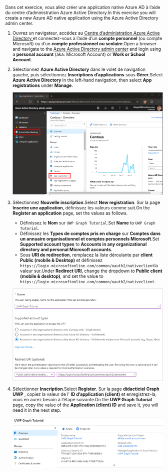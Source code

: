 <!-- markdownlint-disable MD002 MD041 -->

<span data-ttu-id="324c1-101">Dans cet exercice, vous allez créer une application native Azure AD à l’aide du centre d’administration Azure Active Directory.</span><span class="sxs-lookup"><span data-stu-id="324c1-101">In this exercise you will create a new Azure AD native application using the Azure Active Directory admin center.</span></span>

1. <span data-ttu-id="324c1-102">Ouvrez un navigateur, accédez au [Centre d’administration Azure Active Directory ](https://aad.portal.azure.com) et connectez-vous à l’aide d’un **compte personnel** (ou compte Microsoft) ou d’un **compte professionnel ou scolaire**.</span><span class="sxs-lookup"><span data-stu-id="324c1-102">Open a browser and navigate to the [Azure Active Directory admin center](https://aad.portal.azure.com) and login using a **personal account** (aka: Microsoft Account) or **Work or School Account**.</span></span>

1. <span data-ttu-id="324c1-103">Sélectionnez **Azure Active Directory** dans le volet de navigation gauche, puis sélectionnez **Inscriptions d’applications** sous **Gérer**.</span><span class="sxs-lookup"><span data-stu-id="324c1-103">Select **Azure Active Directory** in the left-hand navigation, then select **App registrations** under **Manage**.</span></span>

    ![<span data-ttu-id="324c1-104">Une capture d’écran des inscriptions d’applications</span><span class="sxs-lookup"><span data-stu-id="324c1-104">A screenshot of the App registrations</span></span> ](./images/aad-portal-app-registrations.png)

1. <span data-ttu-id="324c1-105">Sélectionnez **Nouvelle inscription**.</span><span class="sxs-lookup"><span data-stu-id="324c1-105">Select **New registration**.</span></span> <span data-ttu-id="324c1-106">Sur la page **Inscrire une application**, définissez les valeurs comme suit.</span><span class="sxs-lookup"><span data-stu-id="324c1-106">On the **Register an application** page, set the values as follows.</span></span>

    - <span data-ttu-id="324c1-107">Définissez le **Nom** sur `UWP Graph Tutorial`.</span><span class="sxs-lookup"><span data-stu-id="324c1-107">Set **Name** to `UWP Graph Tutorial`.</span></span>
    - <span data-ttu-id="324c1-108">Définissez les **Types de comptes pris en charge** sur **Comptes dans un annuaire organisationnel et comptes personnels Microsoft**.</span><span class="sxs-lookup"><span data-stu-id="324c1-108">Set **Supported account types** to **Accounts in any organizational directory and personal Microsoft accounts**.</span></span>
    - <span data-ttu-id="324c1-109">Sous **URI de redirection**, remplacez la liste déroulante par **client Public (mobile & Desktop)** et définissez `https://login.microsoftonline.com/common/oauth2/nativeclient`la valeur sur.</span><span class="sxs-lookup"><span data-stu-id="324c1-109">Under **Redirect URI**, change the dropdown to **Public client (mobile & desktop)**, and set the value to `https://login.microsoftonline.com/common/oauth2/nativeclient`.</span></span>

    ![Capture d’écran de la page Inscrire une application](./images/aad-register-app.png)

1. <span data-ttu-id="324c1-111">Sélectionner **Inscription**.</span><span class="sxs-lookup"><span data-stu-id="324c1-111">Select **Register**.</span></span> <span data-ttu-id="324c1-112">Sur la page **didacticiel Graph UWP** , copiez la valeur de l' **ID d’application (client)** et enregistrez-la, vous en aurez besoin à l’étape suivante.</span><span class="sxs-lookup"><span data-stu-id="324c1-112">On the **UWP Graph Tutorial** page, copy the value of the **Application (client) ID** and save it, you will need it in the next step.</span></span>

    ![Une capture d’écran de l’ID d’application de la nouvelle inscription d'application](./images/aad-application-id.png)
